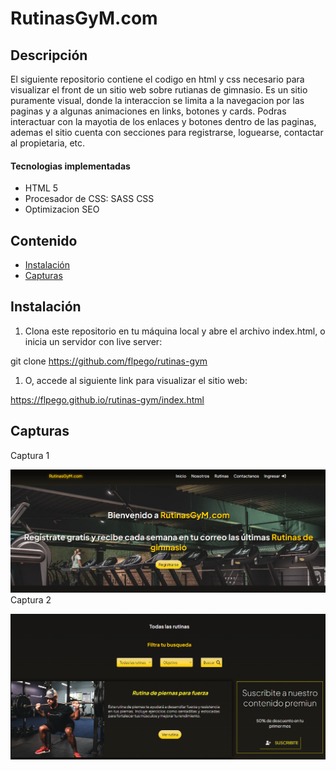 # RutinasGyM.com

## Descripción

El siguiente repositorio contiene el codigo en html y css necesario para visualizar el front de un sitio web sobre rutianas de gimnasio. Es un sitio puramente visual, donde la interaccion se limita a la navegacion por las paginas y a algunas animaciones en links, botones y cards.
Podras interactuar con la mayotia de los enlaces y botones dentro de las paginas, ademas el sitio cuenta con secciones para registrarse, loguearse, contactar al propietaria, etc.

<h4>Tecnologias implementadas</h4>
<ul>
   <li>HTML 5</li>
   <li>Procesador de CSS: SASS CSS</li>
   <li>Optimizacion SEO</li>
</ul>

## Contenido

- [Instalación](#instalación)
- [Capturas](#capturas)


## Instalación

1. Clona este repositorio en tu máquina local y abre el archivo index.html, o inicia un servidor con live server:
   
git clone https://github.com/flpego/rutinas-gym

1. O, accede al siguiente link para visualizar el sitio web:

https://flpego.github.io/rutinas-gym/index.html

## Capturas
Captura 1

![screenshot1](https://github.com/flpego/rutinas-gym/blob/master/assets/images/screenshot1.png)
Captura 2

![screenshot2](https://github.com/flpego/rutinas-gym/blob/master/assets/images/screenshot2.png)


